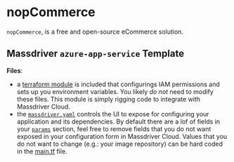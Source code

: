 # nopCommerce

`nopCommerce`, is a free and open-source eCommerce solution.

## Massdriver `azure-app-service` Template

**Files**:

* a [terraform module](./src) is included that configurings IAM permissions and sets up you environment variables. You likely _do not_ need to modify these files. This module is simply rigging code to integrate with Massdriver Cloud.
* the [`massdriver.yaml`](./massdriver.yaml) controls the UI to expose for configuring your application and its dependencies. By default there are a lof of fields in your [`params`](https://docs.massdriver.cloud/bundles/configuration#bundle-params) section, feel free to remove fields that you do not want exposed in your configuration form in Massdriver Cloud. Values that you do not want to change (e.g.: your image repository) can be hard coded in the [main.tf](./src/main.tf) file.
